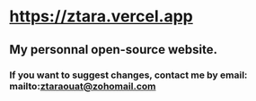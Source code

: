 # https://ztara.vercel.app

## My personnal open-source website. 

### If you want to suggest changes, contact me by email: mailto:ztaraouat@zohomail.com
